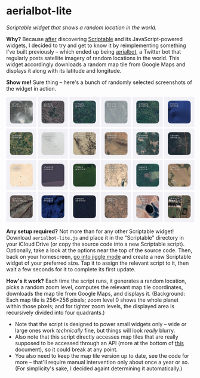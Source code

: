 # aerialbot-lite

*Scriptable widget that shows a random location in the world.*

**Why?**
Because [after](https://twitter.com/doersino/status/1418647087449784330) discovering [Scriptable](https://scriptable.app) and its JavaScript-powered widgets, I decided to try and get to know it by reimplementing something I've built previously – which ended up being [ærialbot](https://github.com/doersino/aerialbot), a Twitter bot that regularly posts satellite imagery of random locations in the world. This widget accordingly downloads a random map tile from Google Maps and displays it along with its latitude and longitude.


**Show me!**
Sure thing – here's a bunch of randomly selected screenshots of the widget in action.

![](demo.png)


**Any setup required?**
Not more than for any other Scriptable widget! Download `aerialbot-lite.js` and place it in the "Scriptable" directory in your iCloud Drive (or copy the source code into a new Scriptable script). Optionally, take a look at the options near the top of the source code. Then, back on your homescreen, [go into jiggle mode](https://www.youtube.com/watch?v=pAOjDXdiUzM) and create a new Scriptable widget of your preferred size. Tap it to assign the relevant script to it, then wait a few seconds for it to complete its first update.


**How's it work?**
Each time the script runs, it generates a random location, picks a random zoom level, computes the relevant map tile coordinates, downloads the map tile from Google Maps, and displays it. (Background: Each map tile is 256×256 pixels; zoom level 0 shows the whole planet within those pixels; and for tighter zoom levels, the displayed area is recursively divided into four quadrants.)

* Note that the script is designed to power small widgets only – wide or large ones work *technically* fine, but things will look *really* blurry.
* Also note that this script directly accesses map tiles that are really supposed to be accessed through an API (more at the bottom of [this](https://github.com/doersino/scriptable-widgets/tree/main/location-location-location) document), so it could break at any point.
* You also need to keep the map tile version up to date, see the code for more – that'll require manual intervention only about once a year or so. (For simplicity's sake, I decided againt determining it automatically.)

